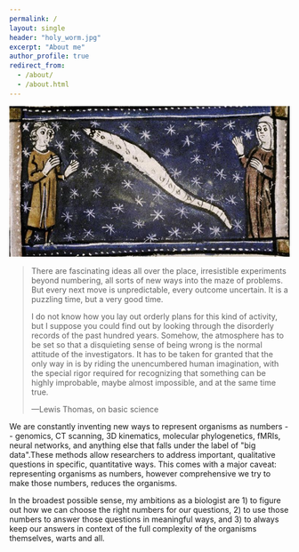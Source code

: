 ```yaml
---
permalink: /
layout: single
header: "holy_worm.jpg"
excerpt: "About me"
author_profile: true
redirect_from:
  - /about/
  - /about.html
---
```

![worm](/images/holy_worm.jpg)
> There are fascinating ideas all over the place, irresistible experiments beyond numbering, all sorts of new ways into the maze of problems. But every next move is unpredictable, every outcome uncertain. It is a puzzling time, but a very good time.
>
> I do not know how you lay out orderly plans for this kind of activity, but I suppose you could find out by looking through the disorderly records of the past hundred years. Somehow, the atmosphere has to be set so that a disquieting sense of being wrong is the normal attitude of the investigators. It has to be taken for granted that the only way in is by riding the unencumbered human imagination, with the special rigor required for recognizing that something can be highly improbable, maybe almost impossible, and at the same time true.
>
> —Lewis Thomas, on basic science

We are constantly inventing new ways to represent organisms as numbers -- genomics, CT scanning, 3D kinematics, molecular phylogenetics, fMRIs, neural networks, and anything else that falls under the label of "big data".These methods allow researchers to address important, qualitative questions in specific, quantitative ways. This comes with a major caveat: representing organisms as numbers, however comprehensive we try to make those numbers, reduces the organisms.

In the broadest possible sense, my ambitions as a biologist are 1) to figure out how we can choose the right numbers for our questions, 2) to use those numbers to answer those questions in meaningful ways, and 3) to always keep our answers in context of the full complexity of the organisms themselves, warts and all.

